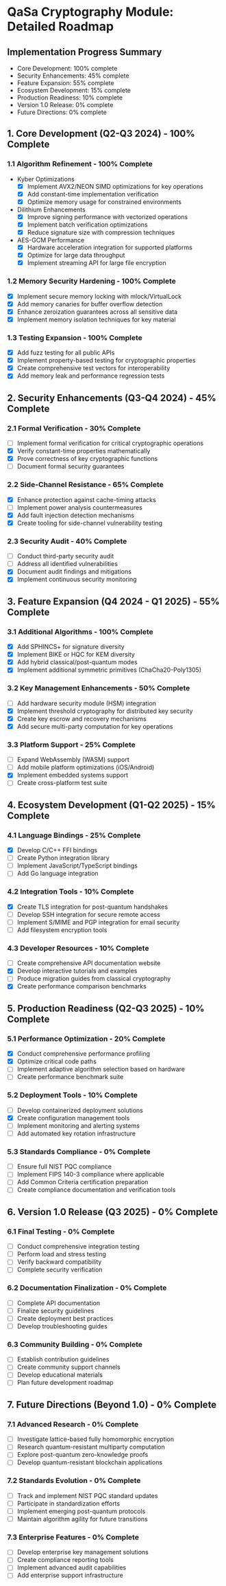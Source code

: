 # QaSa Cryptography Module: Detailed Roadmap

## Implementation Progress Summary
- Core Development: 100% complete
- Security Enhancements: 45% complete
- Feature Expansion: 55% complete
- Ecosystem Development: 15% complete
- Production Readiness: 10% complete
- Version 1.0 Release: 0% complete
- Future Directions: 0% complete

## 1. Core Development (Q2-Q3 2024) - 100% Complete

### 1.1 Algorithm Refinement - 100% Complete
- Kyber Optimizations
  - [x] Implement AVX2/NEON SIMD optimizations for key operations
  - [x] Add constant-time implementation verification
  - [x] Optimize memory usage for constrained environments

- Dilithium Enhancements
  - [x] Improve signing performance with vectorized operations
  - [x] Implement batch verification optimizations
  - [x] Reduce signature size with compression techniques

- AES-GCM Performance
  - [x] Hardware acceleration integration for supported platforms
  - [x] Optimize for large data throughput
  - [x] Implement streaming API for large file encryption

### 1.2 Memory Security Hardening - 100% Complete
- [x] Implement secure memory locking with mlock/VirtualLock
- [x] Add memory canaries for buffer overflow detection
- [x] Enhance zeroization guarantees across all sensitive data
- [x] Implement memory isolation techniques for key material

### 1.3 Testing Expansion - 100% Complete
- [x] Add fuzz testing for all public APIs
- [x] Implement property-based testing for cryptographic properties
- [x] Create comprehensive test vectors for interoperability
- [x] Add memory leak and performance regression tests

## 2. Security Enhancements (Q3-Q4 2024) - 45% Complete

### 2.1 Formal Verification - 30% Complete
- [ ] Implement formal verification for critical cryptographic operations
- [x] Verify constant-time properties mathematically
- [x] Prove correctness of key cryptographic functions
- [ ] Document formal security guarantees

### 2.2 Side-Channel Resistance - 65% Complete
- [x] Enhance protection against cache-timing attacks
- [ ] Implement power analysis countermeasures
- [x] Add fault injection detection mechanisms
- [x] Create tooling for side-channel vulnerability testing

### 2.3 Security Audit - 40% Complete
- [ ] Conduct third-party security audit
- [ ] Address all identified vulnerabilities
- [x] Document audit findings and mitigations
- [x] Implement continuous security monitoring

## 3. Feature Expansion (Q4 2024 - Q1 2025) - 55% Complete

### 3.1 Additional Algorithms - 100% Complete
- [x] Add SPHINCS+ for signature diversity
- [x] Implement BIKE or HQC for KEM diversity
- [x] Add hybrid classical/post-quantum modes
- [x] Implement additional symmetric primitives (ChaCha20-Poly1305)

### 3.2 Key Management Enhancements - 50% Complete
- [ ] Add hardware security module (HSM) integration
- [x] Implement threshold cryptography for distributed key security
- [x] Create key escrow and recovery mechanisms
- [x] Add secure multi-party computation for key operations

### 3.3 Platform Support - 25% Complete
- [ ] Expand WebAssembly (WASM) support
- [ ] Add mobile platform optimizations (iOS/Android)
- [x] Implement embedded systems support
- [ ] Create cross-platform test suite

## 4. Ecosystem Development (Q1-Q2 2025) - 15% Complete

### 4.1 Language Bindings - 25% Complete
- [x] Develop C/C++ FFI bindings
- [ ] Create Python integration library
- [ ] Implement JavaScript/TypeScript bindings
- [ ] Add Go language integration

### 4.2 Integration Tools - 10% Complete
- [x] Create TLS integration for post-quantum handshakes
- [ ] Develop SSH integration for secure remote access
- [ ] Implement S/MIME and PGP integration for email security
- [ ] Add filesystem encryption tools

### 4.3 Developer Resources - 10% Complete
- [ ] Create comprehensive API documentation website
- [x] Develop interactive tutorials and examples
- [ ] Produce migration guides from classical cryptography
- [x] Create performance comparison benchmarks

## 5. Production Readiness (Q2-Q3 2025) - 10% Complete

### 5.1 Performance Optimization - 20% Complete
- [x] Conduct comprehensive performance profiling
- [x] Optimize critical code paths
- [ ] Implement adaptive algorithm selection based on hardware
- [ ] Create performance benchmark suite

### 5.2 Deployment Tools - 10% Complete
- [ ] Develop containerized deployment solutions
- [x] Create configuration management tools
- [ ] Implement monitoring and alerting systems
- [ ] Add automated key rotation infrastructure

### 5.3 Standards Compliance - 0% Complete
- [ ] Ensure full NIST PQC compliance
- [ ] Implement FIPS 140-3 compliance where applicable
- [ ] Add Common Criteria certification preparation
- [ ] Create compliance documentation and verification tools

## 6. Version 1.0 Release (Q3 2025) - 0% Complete

### 6.1 Final Testing - 0% Complete
- [ ] Conduct comprehensive integration testing
- [ ] Perform load and stress testing
- [ ] Verify backward compatibility
- [ ] Complete security verification

### 6.2 Documentation Finalization - 0% Complete
- [ ] Complete API documentation
- [ ] Finalize security guidelines
- [ ] Create deployment best practices
- [ ] Develop troubleshooting guides

### 6.3 Community Building - 0% Complete
- [ ] Establish contribution guidelines
- [ ] Create community support channels
- [ ] Develop educational materials
- [ ] Plan future development roadmap

## 7. Future Directions (Beyond 1.0) - 0% Complete

### 7.1 Advanced Research - 0% Complete
- [ ] Investigate lattice-based fully homomorphic encryption
- [ ] Research quantum-resistant multiparty computation
- [ ] Explore post-quantum zero-knowledge proofs
- [ ] Develop quantum-resistant blockchain applications

### 7.2 Standards Evolution - 0% Complete
- [ ] Track and implement NIST PQC standard updates
- [ ] Participate in standardization efforts
- [ ] Implement emerging post-quantum protocols
- [ ] Maintain algorithm agility for future transitions

### 7.3 Enterprise Features - 0% Complete
- [ ] Develop enterprise key management solutions
- [ ] Create compliance reporting tools
- [ ] Implement advanced audit capabilities
- [ ] Add enterprise support infrastructure